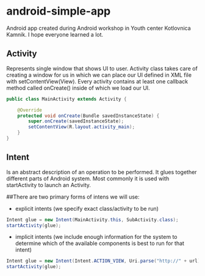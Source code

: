 android-simple-app
==================

Android app created during Android workshop in Youth center Kotlovnica Kamnik. I hope everyone learned a lot.

Activity
--------

Represents single window that shows UI to user. Activity class takes care of creating a window for us in which we can place our UI defined in XML file with setContentView(View). Every activity contains at least one callback method called onCreate() inside of which we load our UI.

```java
public class MainActivity extends Activity {

    @Override
    protected void onCreate(Bundle savedInstanceState) {
        super.onCreate(savedInstanceState);
        setContentView(R.layout.activity_main);
    }
}
```

Intent 
------

Is an abstract description of an operation to be performed. It glues together different parts of Android system. Most commonly it is used with startActivity to launch an Activity.

##There are two primary forms of intens we will use:
* explicit intents (we specify exact class/activity to be run)
```java
Intent glue = new Intent(MainActivity.this, SubActivity.class);
startActivity(glue);
```
* implicit intents (we include enough information for the system to determine which of the available components is best to run for that intent)
```java
Intent glue = new Intent(Intent.ACTION_VIEW, Uri.parse("http://" + url));
startActivity(glue);
```

